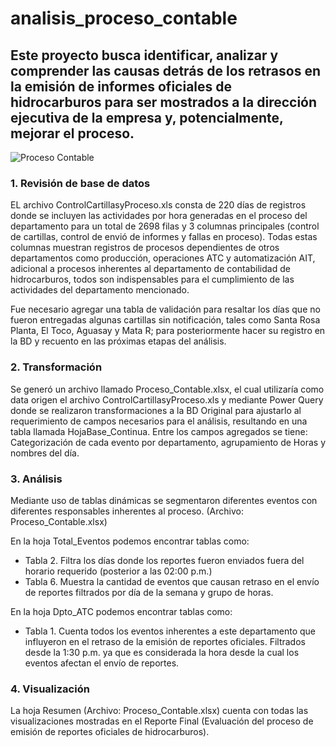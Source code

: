 # analisis_proceso_contable

## Este proyecto busca identificar, analizar y comprender las causas detrás de los retrasos en la emisión de informes oficiales de hidrocarburos para ser mostrados a la dirección ejecutiva de la empresa y, potencialmente, mejorar el proceso.

![Proceso Contable](https://github.com/user-attachments/assets/0c591548-708d-4ef5-b8a2-0f6941c6a66b)

### 1. Revisión de base de datos

EL archivo ControlCartillasyProceso.xls consta de 220 días de registros donde se incluyen las actividades por hora generadas en el proceso del departamento para un total de 2698 filas y 3 columnas principales (control de cartillas, control de envió de informes y fallas en proceso). Todas estas columnas muestran registros de procesos dependientes de otros departamentos como producción, operaciones ATC y automatización AIT, adicional a procesos inherentes al departamento de contabilidad de hidrocarburos, todos son indispensables para el cumplimiento de las actividades del departamento mencionado.

Fue necesario agregar una tabla de validación para resaltar los días que no fueron entregadas algunas cartillas sin notificación, tales como Santa Rosa Planta, El Toco, Aguasay y Mata R; para posteriormente hacer su registro en la BD y recuento en las próximas etapas del análisis.

### 2. Transformación

Se generó un archivo llamado Proceso_Contable.xlsx, el cual utilizaría como data origen el archivo ControlCartillasyProceso.xls y mediante Power Query donde se realizaron transformaciones a la BD Original para ajustarlo al requerimiento de campos necesarios para el análisis, resultando en una tabla llamada HojaBase_Continua. Entre los campos agregados se tiene: Categorización de cada evento por departamento, agrupamiento de Horas y nombres del día.

### 3. Análisis

Mediante uso de tablas dinámicas se segmentaron diferentes eventos con diferentes responsables inherentes al proceso. (Archivo: Proceso_Contable.xlsx)

En la hoja Total_Eventos podemos encontrar tablas como:
- Tabla 2. Filtra los días donde los reportes fueron enviados fuera del horario requerido (posterior a las 02:00 p.m.)
- Tabla 6. Muestra la cantidad de eventos que causan retraso en el envío de reportes filtrados por día de la semana y grupo de horas. 

En la hoja Dpto_ATC podemos encontrar tablas como:
- Tabla 1. Cuenta todos los eventos inherentes a este departamento que influyeron en el retraso de la emisión de reportes oficiales. Filtrados desde la 1:30 p.m. ya que es considerada la hora desde la cual los eventos afectan el envío de reportes. 

### 4. Visualización

La hoja Resumen (Archivo: Proceso_Contable.xlsx) cuenta con todas las visualizaciones mostradas en el Reporte Final (Evaluación del proceso de emisión de reportes oficiales de hidrocarburos).
